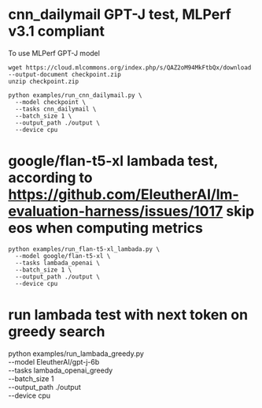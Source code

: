 # cnn_dailymail GPT-J test, MLPerf v3.1 compliant 
To use MLPerf GPT-J model
```
wget https://cloud.mlcommons.org/index.php/s/QAZ2oM94MkFtbQx/download --output-document checkpoint.zip
unzip checkpoint.zip
```
```
python examples/run_cnn_dailymail.py \
  --model checkpoint \
  --tasks cnn_dailymail \
  --batch_size 1 \
  --output_path ./output \
  --device cpu
```

# google/flan-t5-xl lambada test, according to https://github.com/EleutherAI/lm-evaluation-harness/issues/1017 skip eos when computing metrics 
```
python examples/run_flan-t5-xl_lambada.py \
  --model google/flan-t5-xl \
  --tasks lambada_openai \
  --batch_size 1 \
  --output_path ./output \
  --device cpu
```

# run lambada test with next token on greedy search
python examples/run_lambada_greedy.py \
  --model EleutherAI/gpt-j-6b \
  --tasks lambada_openai_greedy \
  --batch_size 1 \
  --output_path ./output \
  --device cpu


